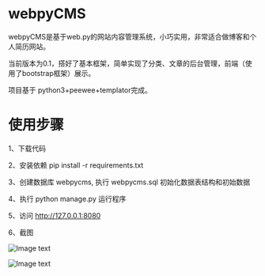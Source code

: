 # webpyCMS

webpyCMS是基于web.py的网站内容管理系统，小巧实用，非常适合做博客和个人简历网站。

当前版本为0.1，搭好了基本框架，简单实现了分类、文章的后台管理，前端（使用了bootstrap框架）展示。

项目基于 python3+peewee+templator完成。


使用步骤
=========
1、下载代码

2、安装依赖 pip install -r requirements.txt

3、创建数据库 webpycms, 执行 webpycms.sql 初始化数据表结构和初始数据

4、执行 python manage.py 运行程序

5、访问 http://127.0.0.1:8080

6、截图

![Image text](https://raw.githubusercontent.com/colinshin/webpyCMS/master/static/images/one.png)

![Image text](https://raw.githubusercontent.com/colinshin/webpyCMS/master/static/images/two.png)


